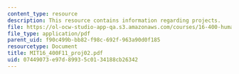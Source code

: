 ```yaml
---
content_type: resource
description: This resource contains information regarding projects.
file: https://ol-ocw-studio-app-qa.s3.amazonaws.com/courses/16-400-human-factors-engineering-fall-2011/07449073e97d89935c0134188cb26342_MIT16_400F11_proj02.pdf
file_type: application/pdf
parent_uid: f90c499b-bb82-f98c-692f-963a90d0f185
resourcetype: Document
title: MIT16_400F11_proj02.pdf
uid: 07449073-e97d-8993-5c01-34188cb26342
---
```

